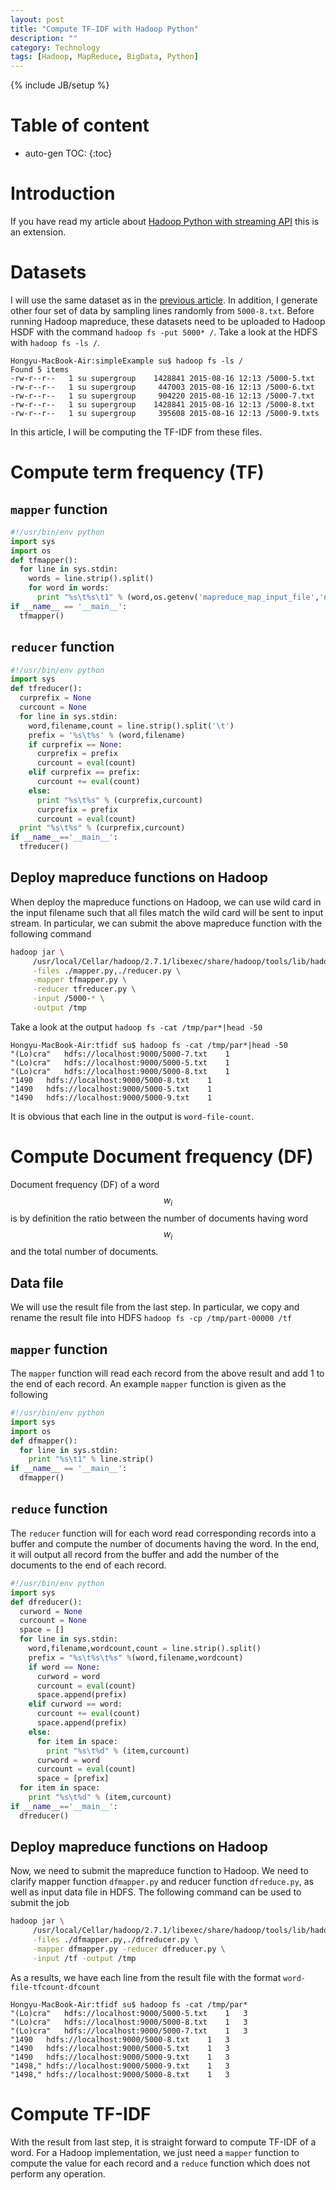 ```yaml
---
layout: post
title: "Compute TF-IDF with Hadoop Python"
description: ""
category: Technology
tags: [Hadoop, MapReduce, BigData, Python]
---
```

{% include JB/setup %}



<script type="text/javascript"
 src="http://cdn.mathjax.org/mathjax/latest/MathJax.js?config=TeX-AMS-MML_HTMLorMML">
</script>

# Table of content
* auto-gen TOC:
{:toc}

# Introduction

If you have read my article about [Hadoop Python with streaming API](http://hongyusu.github.io/programming/2015/08/15/mapreduce-with-hadoop-via-python-and-the-word-count-problem/) this is an extension.

# Datasets
I will use the same dataset as in the [previous article](http://hongyusu.github.io/programming/2015/08/15/mapreduce-with-hadoop-via-python-and-the-word-count-problem/). In addition, I generate other four set of data by sampling lines randomly from `5000-8.txt`. Before running Hadoop mapreduce, these datasets need to be uploaded to Hadoop HSDF with the command `hadoop fs -put 5000* /`. Take a look at the HDFS with `hadoop fs -ls /`.

	Hongyu-MacBook-Air:simpleExample su$ hadoop fs -ls /
	Found 5 items
	-rw-r--r--   1 su supergroup    1428841 2015-08-16 12:13 /5000-5.txt
	-rw-r--r--   1 su supergroup     447003 2015-08-16 12:13 /5000-6.txt
	-rw-r--r--   1 su supergroup     904220 2015-08-16 12:13 /5000-7.txt
	-rw-r--r--   1 su supergroup    1428841 2015-08-16 12:13 /5000-8.txt
	-rw-r--r--   1 su supergroup     395608 2015-08-16 12:13 /5000-9.txts

In this article, I will be computing the TF-IDF from these files.

# Compute term frequency (TF)

## `mapper` function

```python
#!/usr/bin/env python
import sys
import os
def tfmapper():
  for line in sys.stdin:
    words = line.strip().split()
    for word in words:
      print "%s\t%s\t1" % (word,os.getenv('mapreduce_map_input_file','noname'))
if __name__ == '__main__':
  tfmapper()
```

## `reducer` function

```python
#!/usr/bin/env python
import sys
def tfreducer():
  curprefix = None
  curcount = None
  for line in sys.stdin:
    word,filename,count = line.strip().split('\t')
    prefix = '%s\t%s' % (word,filename)
    if curprefix == None:
      curprefix = prefix
      curcount = eval(count)
    elif curprefix == prefix:
      curcount += eval(count)
    else:
      print "%s\t%s" % (curprefix,curcount)
      curprefix = prefix
      curcount = eval(count)
  print "%s\t%s" % (curprefix,curcount)
if __name__=='__main__':
  tfreducer()
```

## Deploy mapreduce functions on Hadoop

When deploy the mapreduce functions on Hadoop, we can use wild card in the input filename such that all files match the wild card will be sent to input stream. In particular, we can submit the above mapreduce function with the following command

```bash
hadoop jar \
     /usr/local/Cellar/hadoop/2.7.1/libexec/share/hadoop/tools/lib/hadoop-streaming-2.7.1.jar \
     -files ./mapper.py,./reducer.py \
     -mapper tfmapper.py \
     -reducer tfreducer.py \
     -input /5000-* \
     -output /tmp
```

Take a look at the output `hadoop fs -cat /tmp/par*|head -50`

	Hongyu-MacBook-Air:tfidf su$ hadoop fs -cat /tmp/par*|head -50
	"(Lo)cra"	hdfs://localhost:9000/5000-7.txt	1
	"(Lo)cra"	hdfs://localhost:9000/5000-5.txt	1
	"(Lo)cra"	hdfs://localhost:9000/5000-8.txt	1
	"1490	hdfs://localhost:9000/5000-8.txt	1
	"1490	hdfs://localhost:9000/5000-5.txt	1
	"1490	hdfs://localhost:9000/5000-9.txt	1

It is obvious that each line in the output is `word-file-count`.

# Compute Document frequency (DF)

Document frequency (DF) of a word $$w_i$$ is by definition the ratio between the number of documents having word $$w_i$$ and the total number of documents.

## Data file

We will use the result file from the last step. In particular, we copy and rename the result file into HDFS `hadoop fs -cp /tmp/part-00000 /tf`

## `mapper` function

The `mapper` function will read each record from the above result and add 1 to the end of each record. An example `mapper` function is given as the following

```python
#!/usr/bin/env python
import sys
import os
def dfmapper():
  for line in sys.stdin:
    print "%s\t1" % line.strip()
if __name__ == '__main__':
  dfmapper()
```


## `reduce` function

The `reducer` function will for each word read corresponding records into a buffer and compute the number of documents having the word. In the end, it will output all record from the buffer and add the number of the documents to the end of each record.

```python
#!/usr/bin/env python
import sys
def dfreducer():
  curword = None
  curcount = None
  space = []
  for line in sys.stdin:
    word,filename,wordcount,count = line.strip().split()
    prefix = "%s\t%s\t%s" %(word,filename,wordcount)
    if word == None:
      curword = word
      curcount = eval(count)
      space.append(prefix)
    elif curword == word:
      curcount += eval(count)
      space.append(prefix)
    else:
      for item in space:
        print "%s\t%d" % (item,curcount)
      curword = word
      curcount = eval(count)
      space = [prefix]
  for item in space:
    print "%s\t%d" % (item,curcount)
if __name__=='__main__':
  dfreducer()
```

## Deploy mapreduce functions on Hadoop

Now, we need to submit the mapreduce function to Hadoop. We need to clarify mapper function `dfmapper.py` and reducer function `dfreduce.py`, as well as input data file in HDFS. The following command can be used to submit the job

```bash
hadoop jar \
     /usr/local/Cellar/hadoop/2.7.1/libexec/share/hadoop/tools/lib/hadoop-streaming-2.7.1.jar \
     -files ./dfmapper.py,./dfreducer.py \
     -mapper dfmapper.py -reducer dfreducer.py \
     -input /tf -output /tmp
```

As a results, we have each line from the result file with the format `word-file-tfcount-dfcount`

	Hongyu-MacBook-Air:tfidf su$ hadoop fs -cat /tmp/par*
	"(Lo)cra"	hdfs://localhost:9000/5000-5.txt	1	3
	"(Lo)cra"	hdfs://localhost:9000/5000-8.txt	1	3
	"(Lo)cra"	hdfs://localhost:9000/5000-7.txt	1	3
	"1490	hdfs://localhost:9000/5000-8.txt	1	3
	"1490	hdfs://localhost:9000/5000-5.txt	1	3
	"1490	hdfs://localhost:9000/5000-9.txt	1	3
	"1498,"	hdfs://localhost:9000/5000-9.txt	1	3
	"1498,"	hdfs://localhost:9000/5000-8.txt	1	3


# Compute TF-IDF

With the result from last step, it is straight forward to compute TF-IDF of a word. For a Hadoop implementation, we just need a `mapper` function to compute the value for each record and a `reduce` function which does not perform any operation.



